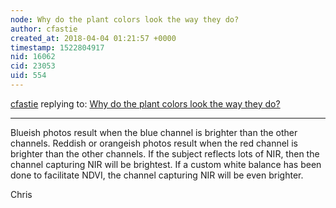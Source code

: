 ```yaml
---
node: Why do the plant colors look the way they do?
author: cfastie
created_at: 2018-04-04 01:21:57 +0000
timestamp: 1522804917
nid: 16062
cid: 23053
uid: 554
---
```




[cfastie](../profile/cfastie) replying to: [Why do the plant colors look the way they do?](../notes/jenhu/04-03-2018/why-do-the-plant-colors-look-the-way-they-do)

----
Blueish photos result when the blue channel is brighter than the other channels. Reddish or orangeish photos result when the red channel is brighter than the other channels. If the subject reflects lots of NIR, then the channel capturing NIR will be brightest. If a custom white balance has been done to facilitate NDVI, the channel capturing NIR will be even brighter.

Chris 